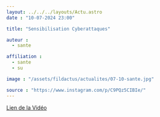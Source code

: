```yaml
---
layout: ../../../layouts/Actu.astro
date : "10-07-2024 23:00"

title: "Sensibilisation Cyberattaques"

auteur :
  - sante

affiliation :
  - sante
  - su

image : "/assets/fildactus/actualites/07-10-sante.jpg"

source : "https://www.instagram.com/p/C9PQz5CIBIe/"
---
```


[Lien de la Vidéo](https://www.youtube.com/watch?v=6Z72bqM4AzM)